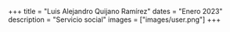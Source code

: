 +++
title = "Luis Alejandro Quijano Ramírez"
dates = "Enero 2023"
description = "Servicio social"
images = ["images/user.png"]
+++
